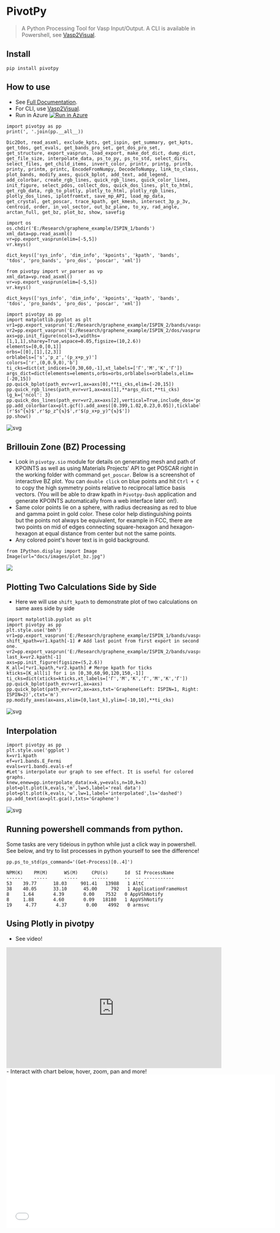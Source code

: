 # PivotPy
> A Python Processing Tool for Vasp Input/Output. A CLI is available in Powershell, see <a href='https://github.com/massgh/Vasp2Visual'>Vasp2Visual</a>.


## Install
`pip install pivotpy`

## How to use
- See [Full Documentation](https://massgh.github.io/pivotpy/).
- For CLI, use [Vasp2Visual](https://github.com/massgh/Vasp2Visual).
- Run in Azure [![Run in Azure](https://notebooks.azure.com/launch.png)](https://testazurenotebooks-massaz.notebooks.azure.com/j/notebooks/index.ipynb)

```
import pivotpy as pp
print(', '.join(pp.__all__))
```

    Dic2Dot, read_asxml, exclude_kpts, get_ispin, get_summary, get_kpts, get_tdos, get_evals, get_bands_pro_set, get_dos_pro_set, get_structure, export_vasprun, load_export, make_dot_dict, dump_dict, get_file_size, interpolate_data, ps_to_py, ps_to_std, select_dirs, select_files, get_child_items, invert_color, printr, printg, printb, printy, printm, printc, EncodeFromNumpy, DecodeToNumpy, link_to_class, plot_bands, modify_axes, quick_bplot, add_text, add_legend, add_colorbar, create_rgb_lines, quick_rgb_lines, quick_color_lines, init_figure, select_pdos, collect_dos, quick_dos_lines, plt_to_html, get_rgb_data, rgb_to_plotly, plotly_to_html, plotly_rgb_lines, plotly_dos_lines, iplotfromtxt, save_mp_API, load_mp_data, get_crystal, get_poscar, trace_kpath, get_kmesh, intersect_3p_p_3v, centroid, order, in_vol_sector, out_bz_plane, to_xy, rad_angle, arctan_full, get_bz, plot_bz, show, savefig
    

```
import os 
os.chdir('E:/Research/graphene_example/ISPIN_1/bands')
xml_data=pp.read_asxml()
vr=pp.export_vasprun(elim=[-5,5])
vr.keys()
```




    dict_keys(['sys_info', 'dim_info', 'kpoints', 'kpath', 'bands', 'tdos', 'pro_bands', 'pro_dos', 'poscar', 'xml'])



```
from pivotpy import vr_parser as vp
xml_data=vp.read_asxml()
vr=vp.export_vasprun(elim=[-5,5])
vr.keys()
```




    dict_keys(['sys_info', 'dim_info', 'kpoints', 'kpath', 'bands', 'tdos', 'pro_bands', 'pro_dos', 'poscar', 'xml'])



```
import pivotpy as pp 
import matplotlib.pyplot as plt 
vr1=pp.export_vasprun('E:/Research/graphene_example/ISPIN_2/bands/vasprun.xml')
vr2=pp.export_vasprun('E:/Research/graphene_example/ISPIN_2/dos/vasprun.xml')
axs=pp.init_figure(ncols=3,widths=[1,1,1],sharey=True,wspace=0.05,figsize=(10,2.6))
elements=[0,0,[0,1]]
orbs=[[0],[1],[2,3]]
orblabels=['s','p_z','(p_x+p_y)']
colors=['r',(0,0.9,0),'b']
ti_cks=dict(xt_indices=[0,30,60,-1],xt_labels=['Γ','M','K','Γ'])
args_dict=dict(elements=elements,orbs=orbs,orblabels=orblabels,elim=[-20,15])
pp.quick_bplot(path_evr=vr1,ax=axs[0],**ti_cks,elim=[-20,15])
pp.quick_rgb_lines(path_evr=vr1,ax=axs[1],**args_dict,**ti_cks)
lg_k={'ncol': 3}
pp.quick_dos_lines(path_evr=vr2,ax=axs[2],vertical=True,include_dos='pdos',**args_dict,colors=colors,legend_kwargs=lg_k)
pp.add_colorbar(ax=plt.gcf().add_axes([0.399,1.02,0.23,0.05]),ticklabels=[r'$s^{⇅}$',r'$p_z^{⇅}$',r'$(p_x+p_y)^{⇅}$'])
pp.show() 
```


![svg](docs/images/output_5_0.svg)


## Brillouin Zone (BZ) Processing
- Look in `pivotpy.sio` module for details on generating mesh and path of KPOINTS as well as using Materials Projects' API to get POSCAR right in the working folder with command `get_poscar`. Below is a screenshot of interactive BZ plot. You can `double click` on blue points and hit `Ctrl + C` to copy the high symmetry points relative to reciprocal lattice basis vectors. (You will be able to draw kpath in `Pivotpy-Dash` application and generate KPOINTS automatically from a web interface later on!). 
- Same color points lie on a sphere, with radius decreasing as red to blue and  gamma point in gold color. These color help distinguishing points but the points not always be equivalent, for example in FCC, there are two points on mid of edges connecting square-hexagon and hexagon-hexagon at equal distance from center but not the same points. 
- Any colored point's hover text is in gold background.

```
from IPython.display import Image
Image(url="docs/images/plot_bz.jpg")
```




<img src="docs/images/plot_bz.jpg"/>



## Plotting Two Calculations Side by Side 
- Here we will use `shift_kpath` to demonstrate plot of two calculations on same axes side by side

```
import matplotlib.pyplot as plt
import pivotpy as pp 
plt.style.use('bmh')
vr1=pp.export_vasprun('E:/Research/graphene_example/ISPIN_1/bands/vasprun.xml')
shift_kpath=vr1.kpath[-1] # Add last point from first export in second one.
vr2=pp.export_vasprun('E:/Research/graphene_example/ISPIN_2/bands/vasprun.xml',shift_kpath=shift_kpath)
last_k=vr2.kpath[-1]
axs=pp.init_figure(figsize=(5,2.6))
K_all=[*vr1.kpath,*vr2.kpath] # Merge kpath for ticks
kticks=[K_all[i] for i in [0,30,60,90,120,150,-1]]
ti_cks=dict(xticks=kticks,xt_labels=['Γ','M','K','Γ','M','K','Γ'])
pp.quick_bplot(path_evr=vr1,ax=axs)
pp.quick_bplot(path_evr=vr2,ax=axs,txt='Graphene(Left: ISPIN=1, Right: ISPIN=2)',ctxt='m')
pp.modify_axes(ax=axs,xlim=[0,last_k],ylim=[-10,10],**ti_cks)
```


![svg](docs/images/output_9_0.svg)


## Interpolation 

```
import pivotpy as pp
plt.style.use('ggplot')
k=vr1.kpath
ef=vr1.bands.E_Fermi
evals=vr1.bands.evals-ef
#Let's interpolate our graph to see effect. It is useful for colored graphs.
knew,enew=pp.interpolate_data(x=k,y=evals,n=10,k=3)
plot=plt.plot(k,evals,'m',lw=5,label='real data')
plot=plt.plot(k,evals,'w',lw=1,label='interpolated',ls='dashed')
pp.add_text(ax=plt.gca(),txts='Graphene')
```


![svg](docs/images/output_11_0.svg)


## Running powershell commands from python.
Some tasks are very tideious in python while just a click way in powershell. See below, and try to list processes in python yourself to see the difference!

```
pp.ps_to_std(ps_command='(Get-Process)[0..4]')
```

    NPM(K)    PM(M)      WS(M)     CPU(s)      Id  SI ProcessName
    ------    -----      -----     ------      --  -- -----------
    53    39.77      18.03     901.41   13988   1 AltC
    38    40.05      33.10      45.00     792   1 ApplicationFrameHost
    8     1.64       4.39       0.00    7532   0 AppVShNotify
    8     1.88       4.60       0.09   18180   1 AppVShNotify
    19     4.77       4.37       0.00    4992   0 armsvc
    

## Using Plotly in pivotpy
- See video!
<div><iframe width="560" height="315" src="https://www.youtube.com/embed/uda0ubF-cnQ" frameborder="0" allow="accelerometer; autoplay; encrypted-media; gyroscope; picture-in-picture" allowfullscreen></iframe></div>
- Interact with chart below, hover, zoom, pan and more!
<div><iframe width="700" height="400" frameborder="0" scrolling="no" src="//plotly.com/~massgh/36.embed"></iframe></div>
